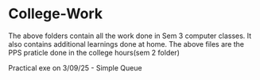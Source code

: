 # College-Work
The above folders contain all the work done in Sem 3 computer classes.
It also contains additional learnings done at home.
The above files are the PPS praticle done in the college hours(sem 2 folder)

Practical exe on 3/09/25 - Simple Queue